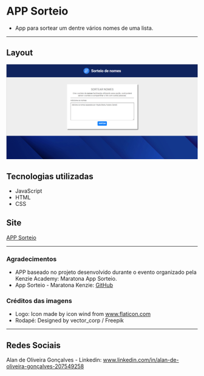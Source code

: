 # APP Sorteio
- App para sortear um dentre vários nomes de uma lista.

---
## Layout 
![App Sorteio](https://github.com/Alan-oliveir/APP_Sorteio/blob/main/assets/images/screenshots/screen.png)

## Tecnologias utilizadas
- JavaScript
- HTML
- CSS

## Site
[APP Sorteio](https://alan-oliveir.github.io/APP_Sorteio/)

---
### Agradecimentos
- APP baseado no projeto desenvolvido durante o evento organizado pela Kenzie Academy: Maratona App Sorteio.
- App Sorteio - Maratona Kenzie: [GitHub](https://github.com/Kenzie-Academy-Brasil/maratona-app-sorteio/tree/master)

### Créditos das imagens
- Logo: Icon made by icon wind from www.flaticon.com
- Rodapé: Designed by vector_corp / Freepik

---
## Redes Sociais 
Alan de Oliveira Gonçalves - Linkedin: www.linkedin.com/in/alan-de-oliveira-gonçalves-207549258
